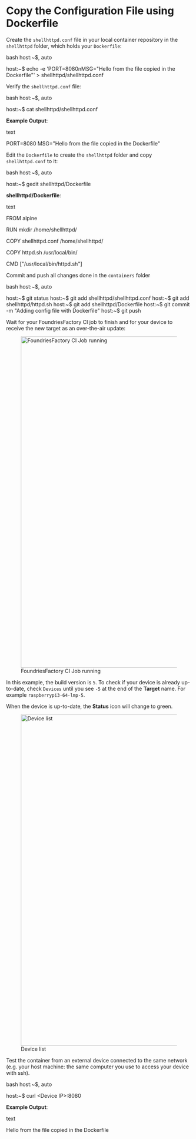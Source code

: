 # Copy the Configuration File using Dockerfile

Create the `shellhttpd.conf` file in your local container repository in
the `shellhttpd` folder, which holds your `Dockerfile`:

bash host:~$, auto

host:~$ echo -e 'PORT=8080nMSG="Hello from the file copied in the
Dockerfile"' &gt; shellhttpd/shellhttpd.conf

Verify the `shellhttpd.conf` file:

bash host:~$, auto

host:~$ cat shellhttpd/shellhttpd.conf

**Example Output**:

text

PORT=8080 MSG="Hello from the file copied in the Dockerfile"

Edit the `Dockerfile` to create the `shellhttpd` folder and copy
`shellhttpd.conf` to it:

bash host:~$, auto

host:~$ gedit shellhttpd/Dockerfile

**shellhttpd/Dockerfile**:

text

FROM alpine

RUN mkdir /home/shellhttpd/

COPY shellhttpd.conf /home/shellhttpd/

COPY httpd.sh /usr/local/bin/

CMD \["/usr/local/bin/httpd.sh"\]

Commit and push all changes done in the `containers` folder

bash host:~$, auto

host:~$ git status host:~$ git add shellhttpd/shellhttpd.conf host:~$
git add shellhttpd/httpd.sh host:~$ git add shellhttpd/Dockerfile
host:~$ git commit -m "Adding config file with Dockerfile" host:~$ git
push

Wait for your FoundriesFactory CI job to finish and for your device to
receive the new target as an over-the-air update:

<figure>
<img src="/_static/tutorials/configuring-and-sharing-volumes/building.png" class="align-center" width="900" alt="FoundriesFactory CI Job running" /><figcaption aria-hidden="true">FoundriesFactory CI Job running</figcaption>
</figure>

In this example, the build version is `5`. To check if your device is
already up-to-date, check `Devices` until you see `-5` at the end of the
**Target** name. For example `raspberrypi3-64-lmp-5`.

When the device is up-to-date, the **Status** icon will change to green.

<figure>
<img src="/_static/tutorials/configuring-and-sharing-volumes/devices.png" class="align-center" width="900" alt="Device list" /><figcaption aria-hidden="true">Device list</figcaption>
</figure>

Test the container from an external device connected to the same network
(e.g. your host machine: the same computer you use to access your device
with ssh).

bash host:~$, auto

host:~$ curl &lt;Device IP&gt;:8080

**Example Output**:

text

Hello from the file copied in the Dockerfile
